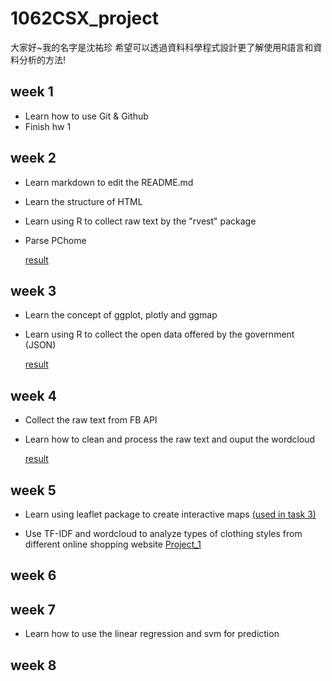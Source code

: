 # 1062CSX_project
大家好~我的名字是沈祐珍
希望可以透過資料科學程式設計更了解使用R語言和資料分析的方法!

## week 1
* Learn how to use Git & Github
* Finish hw 1

## week 2
* Learn markdown to edit the README.md 
* Learn the structure of HTML
* Learn using R to collect raw text by the "rvest" package
* Parse PChome

    [result](https://b03602023.github.io/1062CSX_project/week_2/task_2/Task2_Rcrawler_PChome.html)

## week 3
* Learn the concept of ggplot, plotly and ggmap
* Learn using R to collect the open data offered by the government (JSON)

    [result](https://b03602023.github.io/1062CSX_project/week_3/ggplot2practice.html)

## week 4
* Collect the raw text from FB API
* Learn how to clean and process the raw text and ouput the wordcloud

    [result](https://b03602023.github.io/1062CSX_project/week_4/task_4/fb_API.html)

## week 5
* Learn using leaflet package to create interactive maps [(used in task 3)]((https://b03602023.github.io/1062CSX_project/week_3/ggplot2practice.html))

* Use TF-IDF and wordcloud to analyze types of clothing styles from different online shopping website
[Project_1](https://b03602023.github.io/1062CSX_project/week_5/project_1/project_1.html)

## week 6

## week 7
* Learn how to use the linear regression and svm for prediction


## week 8



